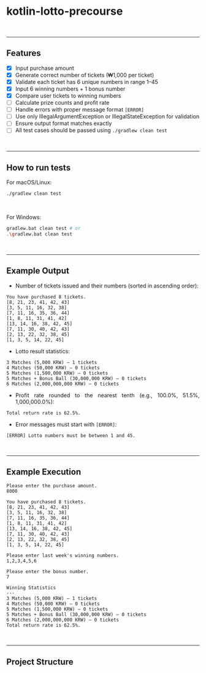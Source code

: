 <div align = "justify">

# kotlin-lotto-precourse


<br>

---

## Features

- [x] Input purchase amount
- [x] Generate correct number of tickets (₩1,000 per ticket)
- [x] Validate each ticket has 6 unique numbers in range 1–45
- [x] Input 6 winning numbers + 1 bonus number
- [x] Compare user tickets to winning numbers
- [ ] Calculate prize counts and profit rate
- [ ] Handle errors with proper message format `[ERROR]`
- [ ] Use only IllegalArgumentException or IllegalStateException for validation
- [ ] Ensure output format matches exactly
- [ ] All test cases should be passed using `./gradlew clean test`

<br>

---

## How to run tests

For macOS/Linux:
```bash
./gradlew clean test
```

<br>

For Windows:
```bash
gradlew.bat clean test # or
.\gradlew.bat clean test
```

<br>

---

## Example Output

- Number of tickets issued and their numbers (sorted in ascending order):
```
You have purchased 8 tickets.
[8, 21, 23, 41, 42, 43]
[3, 5, 11, 16, 32, 38]
[7, 11, 16, 35, 36, 44]
[1, 8, 11, 31, 41, 42]
[13, 14, 16, 38, 42, 45]
[7, 11, 30, 40, 42, 43]
[2, 13, 22, 32, 38, 45]
[1, 3, 5, 14, 22, 45]
```

- Lotto result statistics:
```
3 Matches (5,000 KRW) – 1 tickets
4 Matches (50,000 KRW) – 0 tickets
5 Matches (1,500,000 KRW) – 0 tickets
5 Matches + Bonus Ball (30,000,000 KRW) – 0 tickets
6 Matches (2,000,000,000 KRW) – 0 tickets
```

- Profit rate rounded to the nearest tenth (e.g., 100.0%, 51.5%, 1,000,000.0%):
```
Total return rate is 62.5%.
```

- Error messages must start with `[ERROR]`:
```
[ERROR] Lotto numbers must be between 1 and 45.
```

<br>

---

## Example Execution

```
Please enter the purchase amount.
8000

You have purchased 8 tickets.
[8, 21, 23, 41, 42, 43] 
[3, 5, 11, 16, 32, 38] 
[7, 11, 16, 35, 36, 44] 
[1, 8, 11, 31, 41, 42] 
[13, 14, 16, 38, 42, 45] 
[7, 11, 30, 40, 42, 43] 
[2, 13, 22, 32, 38, 45] 
[1, 3, 5, 14, 22, 45]

Please enter last week's winning numbers.
1,2,3,4,5,6

Please enter the bonus number.
7

Winning Statistics
---
3 Matches (5,000 KRW) – 1 tickets
4 Matches (50,000 KRW) – 0 tickets
5 Matches (1,500,000 KRW) – 0 tickets
5 Matches + Bonus Ball (30,000,000 KRW) – 0 tickets
6 Matches (2,000,000,000 KRW) – 0 tickets
Total return rate is 62.5%.
```

<br>

---

## Project Structure

```

```

<br>

</div>